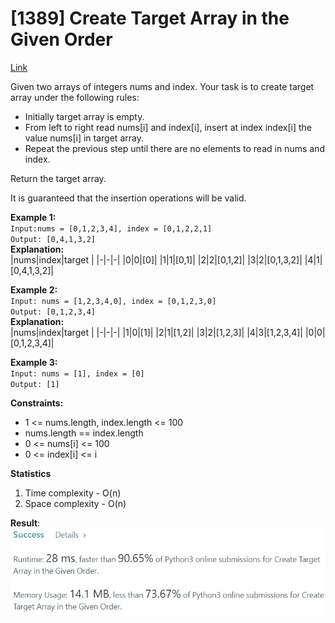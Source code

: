 # [1389] Create Target Array in the Given Order

[Link](https://leetcode.com/problems/create-target-array-in-the-given-order/)

Given two arrays of integers nums and index. Your task is to create target array under the following rules:

- Initially target array is empty.
- From left to right read nums[i] and index[i], insert at index index[i] the value nums[i] in target array.
- Repeat the previous step until there are no elements to read in nums and index.

Return the target array.

It is guaranteed that the insertion operations will be valid.

**Example 1:**  
`Input:nums = [0,1,2,3,4], index = [0,1,2,2,1]`  
`Output: [0,4,1,3,2]`  
**Explanation:**  
|nums|index|target |
|-|-|-|
|0|0|[0]|
|1|1|[0,1]|
|2|2|[0,1,2]|
|3|2|[0,1,3,2]|
|4|1|[0,4,1,3,2]|

**Example 2:**  
`Input: nums = [1,2,3,4,0], index = [0,1,2,3,0]`  
`Output: [0,1,2,3,4]`  
**Explanation:**  
|nums|index|target |
|-|-|-|
|1|0|[1]|
|2|1|[1,2]|
|3|2|[1,2,3]|
|4|3|[1,2,3,4]|
|0|0|[0,1,2,3,4]|

**Example 3:**  
`Input: nums = [1], index = [0]`  
`Output: [1]`

**Constraints:**

- 1 <= nums.length, index.length <= 100
- nums.length == index.length
- 0 <= nums[i] <= 100
- 0 <= index[i] <= i

**Statistics**

1. Time complexity - O(n)
2. Space complexity - O(n)

**Result**:  
![Result image](https://github.com/SanjampreetSingh/PP/blob/master/LeetCode/Array%20Code/Create%20Target%20Array%20in%20the%20Given%20Order/image.jpg)
